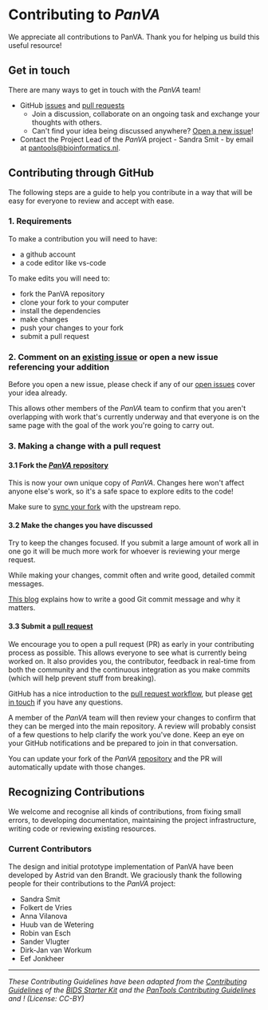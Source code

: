 # Contributing to _PanVA_

We appreciate all contributions to PanVA.
Thank you for helping us build this useful resource!

## Get in touch

There are many ways to get in touch with the _PanVA_ team!

- GitHub [issues][panva-issues] and [pull requests][panva-pr]
  - Join a discussion, collaborate on an ongoing task and exchange your thoughts with others. 
  - Can't find your idea being discussed anywhere?
    [Open a new issue](https://github.com/PanBrowse/PanVA/issues)! 
- Contact the Project Lead of the _PanVA_ project - Sandra Smit - by email at [pantools@bioinformatics.nl](mailto:).

## Contributing through GitHub

The following steps are a guide to help you contribute in a way that will be easy for everyone to review and accept with ease.

### 1. Requirements

To make a contribution you will need to have:
- a github account
- a code editor like vs-code

To make edits you will need to:
- fork the PanVA repository
- clone your fork to your computer
- install the dependencies
- make changes
- push your changes to your fork
- submit a pull request

### 2. Comment on an [existing issue][panva-issues] or open a new issue referencing your addition

Before you open a new issue, please check if any of our [open issues](https://github.com/PanBrowse/PanVA/issues) cover your idea already.

This allows other members of the _PanVA_ team to confirm that you aren't overlapping with work that's currently underway and that everyone is on the same page with the goal of the work you're going to carry out.

### 3. Making a change with a pull request

#### 3.1 Fork the [_PanVA_ repository][panva-repo]

This is now your own unique copy of _PanVA_.
Changes here won't affect anyone else's work, so it's a safe space to explore edits to the code!

Make sure to [sync your fork](https://docs.github.com/en/pull-requests/collaborating-with-pull-requests/working-with-forks/syncing-a-fork) with the upstream repo. 

#### 3.2 Make the changes you have discussed

Try to keep the changes focused.
If you submit a large amount of work all in one go it will be much more work for whoever is reviewing your merge request.

While making your changes, commit often and write good, detailed commit messages.

[This blog](https://chris.beams.io/posts/git-commit/) explains how to write a good Git commit message and why it matters.


#### 3.3 Submit a [pull request][github-pr]

We encourage you to open a pull request (PR) as early in your contributing process as possible.
This allows everyone to see what is currently being worked on.
It also provides you, the contributor, feedback in real-time from both the community and the continuous integration as you make commits (which will help prevent stuff from breaking).

GitHub has a nice introduction to the [pull request workflow][github-pr-workflow], but please [get in touch](#get-in-touch) if you have any questions.


A member of the _PanVA_ team will then review your changes to confirm that they can be merged into the main repository.
A review will probably consist of a few questions to help clarify the work you've done.
Keep an eye on your GitHub notifications and be prepared to join in that conversation.

You can update your fork of the _PanVA_ [repository][panva-repo] and the PR will automatically update with those changes.


## Recognizing Contributions

We welcome and recognise all kinds of contributions, from fixing small errors, to developing documentation, maintaining the project infrastructure, writing code or reviewing existing resources.

### Current Contributors

The design and initial prototype implementation of PanVA have been developed by Astrid van den Brandt. 
We graciously thank the following people for their contributions to the _PanVA_ project:

- Sandra Smit
- Folkert de Vries
- Anna Vilanova
- Huub van de Wetering
- Robin van Esch
- Sander Vlugter
- Dirk-Jan van Workum
- Eef Jonkheer

---

_These Contributing Guidelines have been adapted from the [Contributing Guidelines](https://github.com/bids-standard/bids-starter-kit/blob/master/CONTRIBUTING.md) of the [BIDS Starter Kit](https://github.com/bids-standard/bids-starter-kit) and the [PanTools Contributing Guidelines](https://git.wur.nl/bioinformatics/pantools/-/blob/pantools_v4/CONTRIBUTING.md?ref_type=heads) and ! (License: CC-BY)_

[panva-repo]: https://github.com/PanBrowse/PanVA
[panva-issues]: https://github.com/PanBrowse/PanVA/contribute
[panva-pr]: https://github.com/PanBrowse/PanVA/pulls
[panva-docs]: https://panbrowse.github.io/PanVA/
[pantools-email]: mailto:pantools@bioinformatics.nl
[github-pr]: https://docs.github.com/en/pull-requests/collaborating-with-pull-requests/proposing-changes-to-your-work-with-pull-requests/about-pull-requests#
[github-pr-workflow]: https://docs.github.com/en/get-started/using-github/github-flow
